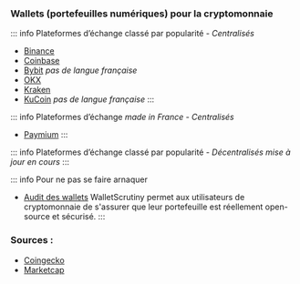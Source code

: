 ### Wallets (portefeuilles numériques) pour la cryptomonnaie


::: info Plateformes d’échange classé par popularité - *Centralisés*
- [Binance](https://www.binance.com/fr)
- [Coinbase](https://www.binance.com/fr)
- [Bybit](https://www.bybit.com/) *pas de langue française*
- [OKX](https://www.okx.com/fr)
- [Kraken](https://www.kraken.com/fr)
- [KuCoin](https://www.kucoin.com/) *pas de langue française*
:::

::: info Plateformes d’échange *made in France* - *Centralisés*
- [Paymium](https://www.paymium.com)
:::

::: info Plateformes d’échange classé par popularité - *Décentralisés*
*mise à jour en cours*
:::

::: info Pour ne pas se faire arnaquer
- [Audit des wallets](https://walletscrutiny.com)
WalletScrutiny permet aux utilisateurs de cryptomonnaie de s'assurer que leur portefeuille est réellement open-source et sécurisé. 
:::

### Sources :
- [Coingecko](https://www.coingecko.com/fr/platesformes)
- [Marketcap](https://coinmarketcap.com/fr/rankings/exchanges/)
